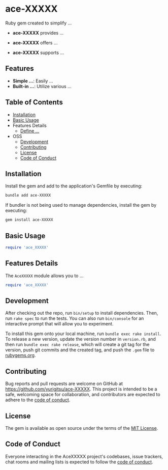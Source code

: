 # ace-XXXXX

Ruby gem created to simplify ...

- **ace-XXXXX** provides ...

- **ace-XXXXX** offers ...

- **ace-XXXXX** supports ...


## Features

- **Simple ...**: Easily ...
- **Built-in ...**: Utilize various ...

## Table of Contents
- [Installation](#installation)
- [Basic Usage](#basic-usage)
- Features Details
  - [Define ...](#features-details)
- OSS
  - [Development](#development)
  - [Contributing](#contributing)
  - [License](#license)
  - [Code of Conduct](#code-of-conduct)

## Installation
Install the gem and add to the application's Gemfile by executing:

```bash
bundle add ace-XXXXX
```

If bundler is not being used to manage dependencies, install the gem by executing:

```bash
gem install ace-XXXXX
```

## Basic Usage

```ruby
require 'ace_XXXXX'
```

## Features Details

The `AceXXXXX` module allows you to ...

```ruby
require 'ace_XXXXX'
```

## Development

After checking out the repo, run `bin/setup` to install dependencies. Then, run `rake spec` to run the tests. You can also run `bin/console` for an interactive prompt that will allow you to experiment.

To install this gem onto your local machine, run `bundle exec rake install`. To release a new version, update the version number in `version.rb`, and then run `bundle exec rake release`, which will create a git tag for the version, push git commits and the created tag, and push the `.gem` file to [rubygems.org](https://rubygems.org).

## Contributing

Bug reports and pull requests are welcome on GitHub at https://github.com/yurigitsu/ace-XXXXX. This project is intended to be a safe, welcoming space for collaboration, and contributors are expected to adhere to the [code of conduct](https://github.com/yurigitsu/ace-XXXXX/blob/main/CODE_OF_CONDUCT.md).

## License

The gem is available as open source under the terms of the [MIT License](https://opensource.org/licenses/MIT).

## Code of Conduct

Everyone interacting in the AceXXXXX project's codebases, issue trackers, chat rooms and mailing lists is expected to follow the [code of conduct](https://github.com/yurigitsu/ace-XXXXX/blob/main/CODE_OF_CONDUCT.md).
